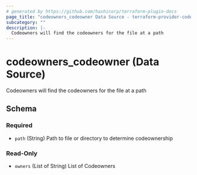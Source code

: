 ```yaml
---
# generated by https://github.com/hashicorp/terraform-plugin-docs
page_title: "codeowners_codeowner Data Source - terraform-provider-codeowners"
subcategory: ""
description: |-
  Codeowners will find the codeowners for the file at a path
---
```


# codeowners_codeowner (Data Source)

Codeowners will find the codeowners for the file at a path



<!-- schema generated by tfplugindocs -->
## Schema

### Required

- `path` (String) Path to file or directory to determine codeownership

### Read-Only

- `owners` (List of String) List of Codeowners


